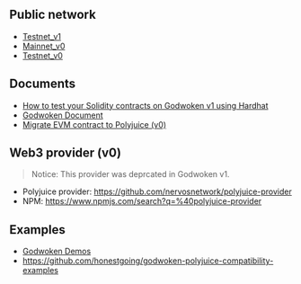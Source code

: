 ## Public network

* [Testnet_v1](./testnet_v1/)
* [Mainnet_v0](./mainnet)
* [Testnet_v0](./testnet)

## Documents

* [How to test your Solidity contracts on Godwoken v1 using Hardhat](https://github.com/nervosnetwork/godwoken-tests)
* [Godwoken Document](https://docs.godwoken.io)
* [Migrate EVM contract to Polyjuice (v0)](https://github.com/nervosnetwork/godwoken/blob/master/docs/migrate_evm_contract_to_polyjuice.md)

## Web3 provider (v0)

> Notice: 
This provider was deprcated in Godwoken v1.

* Polyjuice provider: https://github.com/nervosnetwork/polyjuice-provider
* NPM: https://www.npmjs.com/search?q=%40polyjuice-provider

## Examples

* [Godwoken Demos](https://github.com/classicalliu/gw-demos)
* https://github.com/honestgoing/godwoken-polyjuice-compatibility-examples
